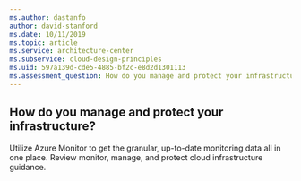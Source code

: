 ```yaml
---
ms.author: dastanfo
author: david-stanford
ms.date: 10/11/2019
ms.topic: article
ms.service: architecture-center
ms.subservice: cloud-design-principles
ms.uid: 597a139d-cde5-4885-bf2c-e8d2d1301113
ms.assessment_question: How do you manage and protect your infrastructure?
---
```

## How do you manage and protect your infrastructure?

Utilize Azure Monitor to get the granular, up-to-date monitoring data all in one place. Review monitor, manage, and protect cloud infrastructure guidance.
